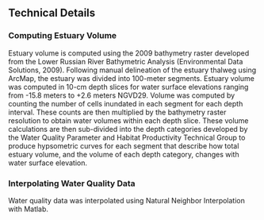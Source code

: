 ## Technical Details

### Computing Estuary Volume

Estuary volume is computed using the 2009 bathymetry raster developed from the
Lower Russian River Bathymetric Analysis (Environmental Data Solutions, 2009).
Following manual delineation of the estuary thalweg using ArcMap, the estuary
was divided into 100-meter segments. Estuary volume was computed in 10-cm depth
slices for water surface elevations ranging from -15.8 meters to +2.6 meters
NGVD29. Volume was computed by counting the number of cells inundated in each
segment for each depth interval. These counts are then multiplied by the
bathymetry raster resolution to obtain water volumes within each depth slice.
These volume calculations are then sub-divided into the depth categories
developed by the Water Quality Parameter and Habitat Productivity Technical
Group to produce hypsometric curves for each segment that describe how total
estuary volume, and the volume of each depth category, changes with water
surface elevation.

### Interpolating Water Quality Data

Water quality data was interpolated using Natural Neighbor Interpolation with 
Matlab.
